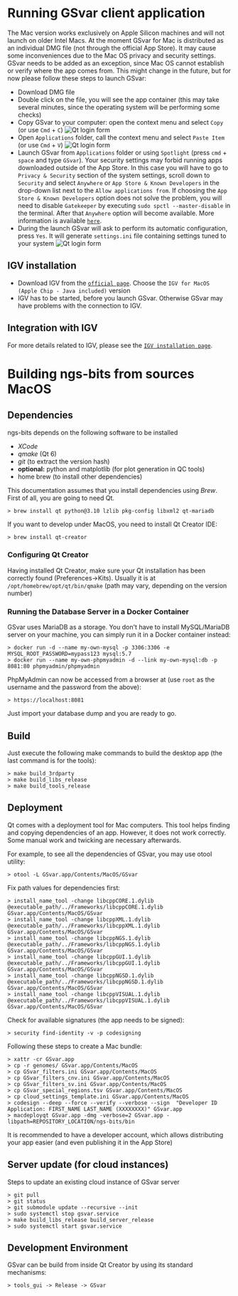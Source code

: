# Running GSvar client application

 The Mac version works exclusively on Apple Silicon machines and will not launch on older Intel Macs. At the moment GSvar for Mac is distributed as an individual DMG file (not through the official App Store). It may cause some inconveniences due to the Mac OS privacy and security settings. GSvar needs to be added as an exception, since Mac OS cannot establish or verify where the app comes from. This might change in the future, but for now please follow these steps to launch GSvar:

- Download DMG file
- Double click on the file, you will see the app container (this may take several minutes, since the operating system will be performing some checks)
- Copy GSvar to your computer: open the context menu and select `Copy` (or use `Cmd` + `C`)
![Qt login form](dmg.jpeg)
- Open `Applications` folder, call the context menu and select `Paste Item` (or use `Cmd` + `V`)
![Qt login form](apps.jpeg)
- Launch GSvar from `Applications` folder or using `Spotlight` (press `cmd` + `space` and type `GSvar`). Your security settings may forbid running apps downloaded outside of the App Store. In this case you will have to go to `Privacy & Security` section of the system settings, scroll down to `Security` and select `Anywhere` or `App Store & Known Developers` in the drop-down list next to the `Allow applications from`. If choosing the `App Store & Known Developers` option does not solve the problem, you will need to disable `Gatekeeper` by executing `sudo spctl --master-disable` in the terminal. After that `Anywhere` option will become available. More information is available [`here`](https://support.apple.com/en-us/102445).
- During the launch GSvar will ask to perform its automatic configuration, press `Yes`. It will generate `settings.ini` file containing settings tuned to your system
![Qt login form](autoconfig.jpeg)

## IGV installation
- Download IGV from the [`official page`](https://igv.org/doc/desktop/#DownloadPage/). Choose the `IGV for MacOS (Apple Chip - Java included)` version
- IGV has to be started, before you launch GSvar. Otherwise GSvar may have problems with the connection to IGV. 

## Integration with IGV

For more details related to IGV, please see the [`IGV installation page`](GSvar\install_igv.md).


# Building ngs-bits from sources MacOS

## Dependencies

ngs-bits depends on the following software to be installed

* _XCode_
* _qmake_ (Qt 6)
* _git_ (to extract the version hash)
* __optional:__ python and matplotlib (for plot generation in QC tools)
* home brew (to install other dependencies)

This documentation assumes that you install dependencies using _Brew_. First of all, you are going to need Qt.

	> brew install qt python@3.10 lzlib pkg-config libxml2 qt-mariadb

If you want to develop under MacOS, you need to install Qt Creator IDE:

	> brew install qt-creator

### Configuring Qt Creator

Having installed Qt Creator, make sure your Qt installation has been correctly found (Preferences->Kits). Usually it is at `/opt/homebrew/opt/qt/bin/qmake` (path may vary, depending on the version number)

### Running the Database Server in a Docker Container

GSvar uses MariaDB as a storage. You don't have to install MySQL/MariaDB server on your machine, you can simply run it in a Docker container instead:

	> docker run -d --name my-own-mysql -p 3306:3306 -e MYSQL_ROOT_PASSWORD=mypass123 mysql:5.7
	> docker run --name my-own-phpmyadmin -d --link my-own-mysql:db -p 8081:80 phpmyadmin/phpmyadmin

PhpMyAdmin can now be accessed from a browser at (use `root` as the username and the password from the above):

	> https://localhost:8081

Just import your database dump and you are ready to go.

## Build

Just execute the following make commands to build the desktop app (the last command is for the tools):

    > make build_3rdparty
    > make build_libs_release
    > make build_tools_release

## Deployment

Qt comes with a deployment tool for Mac computers. This tool helps finding and copying dependencies of an app. However, it does not work correctly. Some manual work and twicking are necessary afterwards.

For example, to see all the dependencies of GSvar, you may use otool utility:

    > otool -L GSvar.app/Contents/MacOS/GSvar

Fix path values for dependencies first:

    > install_name_tool -change libcppCORE.1.dylib @executable_path/../Frameworks/libcppCORE.1.dylib GSvar.app/Contents/MacOS/GSvar
    > install_name_tool -change libcppXML.1.dylib @executable_path/../Frameworks/libcppXML.1.dylib GSvar.app/Contents/MacOS/GSvar 
    > install_name_tool -change libcppNGS.1.dylib @executable_path/../Frameworks/libcppNGS.1.dylib GSvar.app/Contents/MacOS/GSvar
    > install_name_tool -change libcppGUI.1.dylib @executable_path/../Frameworks/libcppGUI.1.dylib GSvar.app/Contents/MacOS/GSvar
    > install_name_tool -change libcppNGSD.1.dylib @executable_path/../Frameworks/libcppNGSD.1.dylib GSvar.app/Contents/MacOS/GSvar
    > install_name_tool -change libcppVISUAL.1.dylib @executable_path/../Frameworks/libcppVISUAL.1.dylib GSvar.app/Contents/MacOS/GSvar

Check for available signatures (the app needs to be signed):

    > security find-identity -v -p codesigning 

Following these steps to create a Mac bundle:

    > xattr -cr GSvar.app
	> cp -r genomes/ GSvar.app/Contents/MacOS
    > cp GSvar_filters.ini GSvar.app/Contents/MacOS
    > cp GSvar_filters_cnv.ini GSvar.app/Contents/MacOS
    > cp GSvar_filters_sv.ini GSvar.app/Contents/MacOS
    > cp GSvar_special_regions.tsv GSvar.app/Contents/MacOS
    > cp cloud_settings_template.ini GSvar.app/Contents/MacOS
    > codesign --deep --force --verify --verbose --sign  "Developer ID Application: FIRST_NAME LAST_NAME (XXXXXXXX)" GSvar.app
    > macdeployqt GSvar.app -dmg -verbose=2 GSvar.app -libpath=REPOSITORY_LOCATION/ngs-bits/bin
    
It is recommended to have a developer account, which allows distributing your app easier (and even publishing it in the App Store)

## Server update (for cloud instances)

Steps to update an existing cloud instance of GSvar server
	
	> git pull
	> git status
    > git submodule update --recursive --init
	> sudo systemctl stop gsvar.service
    > make build_libs_release build_server_release
    > sudo systemctl start gsvar.service

## Development Environment

GSvar can be build from inside Qt Creator by using its standard mechanisms:

	> tools_gui -> Release -> GSvar
